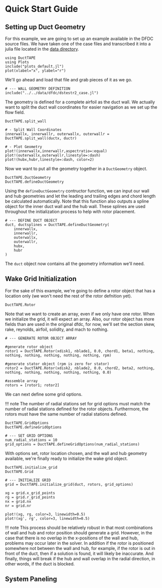 # Quick Start Guide

## Setting up Duct Geometry

For this example, we are going to set up an example available in the DFDC source files.
We have taken one of the case files and transcribed it into a julia file located in the [data directory](../../data/dfdc/dstestr2_case.jl).

```@setup geom
using DuctTAPE
using Plots
include("plots_default.jl")
plot(xlabel="x", ylabel="r")
```

We'll go ahead and load that file and grab pieces of it as we go.

```@example geom
# --- WALL GEOMETRY DEFINITION
include("../../data/dfdc/dstestr2_case.jl")

```

The geometry is defined for a complete airfoil as the duct wall.
We actually want to split the duct wall coordinates for easier navigation as we set up the flow field.

```@docs
DuctTAPE.split_wall
```

```@example geom
# - Split Wall Coordinates
innerwallx, innerwallr, outerwallx, outerwallr = DuctTAPE.split_wall(ductx, ductr)

# - Plot Geometry
plot!(innerwallx,innerwallr,aspectratio=:equal)
plot!(outerwallx,outerwallr,linestyle=:dash)
plot!(hubx,hubr,linestyle=:dash, color=2)
```


Now we want to put all the geometry together in a `DuctGeometry` object.

```@docs
DuctTAPE.DuctGeometry
DuctTAPE.defineDuctGeometry
```

Using the `defineDuctGeometry` contructor function, we can input our wall and hub geometries and let the leading and trailing edges and chord length be calculated automatically.
Note that this function also outputs a spline object for the inner duct wall and the hub wall.
These splines are used throughout the initialization process to help with rotor placement.

```@example geom
# --- DEFINE DUCT OBJECT
duct, ductsplines = DuctTAPE.defineDuctGeometry(
    innerwallx,
    innerwallr,
    outerwallx,
    outerwallr,
    hubx,
    hubr
)
```

The `duct` object now contains all the geometry information we'll need.

## Wake Grid Initialization

For the sake of this example, we're going to define a rotor object that has a location only (we won't need the rest of the rotor defnition yet).

```@docs
DuctTAPE.Rotor
```

Note that we want to create an array, even if we only have one rotor.  When we initialize the grid, it will expect an array.
Also, our rotor object has more fields than are used in the original dfdc, for now, we'll set the section skew, rake, reynolds, airfoil, solidity, and mach to nothing.

```@example geom
# --- GENERATE ROTOR OBJECT ARRAY

#generate rotor object
rotor1 = DuctTAPE.Rotor(xdisk1, nblade1, 0.0, chord1, beta1, nothing, nothing, nothing, nothing, nothing, nothing, rpm)

#generate stator object (rpm is zero for stator)
rotor2 = DuctTAPE.Rotor(xdisk2, nblade2, 0.0, chord2, beta2, nothing, nothing, nothing, nothing, nothing, nothing, 0.0)

#assemble array
rotors = [rotor1; rotor2]
```

We can next define some grid options.

!!! note
    The number of radial stations set for grid options must match the number of radial stations defined for the rotor objects.
    Furthermore, the rotors must have the same number of radial stations defined.


```@docs
DuctTAPE.GridOptions
DuctTAPE.defineGridOptions
```

```@example geom
# --- SET GRID OPTIONS
num_radial_stations = 10
grid_options = DuctTAPE.defineGridOptions(num_radial_stations)
```

With options set, rotor location chosen, and the wall and hub geometry available, we're finally ready to initialize the wake grid object.

```@docs
DuctTAPE.initialize_grid
DuctTAPE.Grid
```

```@example geom
# --- INITIALIZE GRID
grid = DuctTAPE.initialize_grid(duct, rotors, grid_options)

xg = grid.x_grid_points
rg = grid.r_grid_points
nx = grid.nx
nr = grid.nr

plot!(xg, rg, color=3, linewidth=0.5)
plot!(xg', rg', color=3, linewidth=0.5)
```

!!! note
    This process should be relatively robust in that most combinations of wall and hub and rotor position should generate a grid.
    However, in the case that there is no overlap in the x-positions of the wall and hub, problems may occur later in the solver.
    In addition if the rotor is positioned somewhere not between the wall and hub, for example, if the rotor is out in front of the duct, then if a solution is found, it will likely be inaccurate.
    And finally, things will break if the hub and wall overlap in the radial direction, in other words, if the duct is blocked.


## System Paneling


